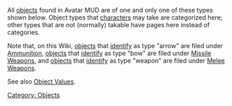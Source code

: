 All [objects](:Category:_Objects "wikilink") found in Avatar MUD are of
one and only one of these types shown below. Object types that
[characters](:Category:_Characters "wikilink") may take are categorized
here; other types that are not (normally) takable have pages here
instead of categories.

Note that, on this Wiki, [objects](:Category:_Objects "wikilink") that
[identify](Identify "wikilink") as type "arrow" are filed under
[Ammunition](:Category:_Ammunition "wikilink"),
[objects](:Category:_Objects "wikilink") that
[identify](Identify "wikilink") as type "bow" are filed under [Missile
Weapons](:Category:_Missile_Weapons "wikilink"), and
[objects](:Category:_Objects "wikilink") that
[identify](Identify "wikilink") as type "weapon" are filed under [Melee
Weapons](:Category:_Melee_Weapons "wikilink").

See also [Object Values](:Category:_Object_Values "wikilink").

[Category: Objects](Category:_Objects "wikilink")
